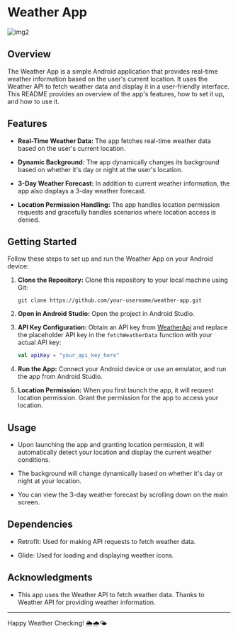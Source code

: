 # Weather App
![img2](https://github.com/UngureanuEduard/WeatherApp/assets/130817880/61ee1202-0a7b-4301-9af8-d7e6e1f27ff1)
## Overview

The Weather App is a simple Android application that provides real-time weather information based on the user's current location. It uses the Weather API to fetch weather data and display it in a user-friendly interface. This README provides an overview of the app's features, how to set it up, and how to use it.

## Features

- **Real-Time Weather Data:** The app fetches real-time weather data based on the user's current location.

- **Dynamic Background:** The app dynamically changes its background based on whether it's day or night at the user's location.

- **3-Day Weather Forecast:** In addition to current weather information, the app also displays a 3-day weather forecast.

- **Location Permission Handling:** The app handles location permission requests and gracefully handles scenarios where location access is denied.

## Getting Started

Follow these steps to set up and run the Weather App on your Android device:

1. **Clone the Repository:** Clone this repository to your local machine using Git:

   ```
   git clone https://github.com/your-username/weather-app.git
   ```

2. **Open in Android Studio:** Open the project in Android Studio.

3. **API Key Configuration:** Obtain an API key from [WeatherApi](https://www.weatherapi.com/) and replace the placeholder API key in the `fetchWeatherData` function with your actual API key:

   ```kotlin
   val apiKey = "your_api_key_here"
   ```

4. **Run the App:** Connect your Android device or use an emulator, and run the app from Android Studio.

5. **Location Permission:** When you first launch the app, it will request location permission. Grant the permission for the app to access your location.

## Usage

- Upon launching the app and granting location permission, it will automatically detect your location and display the current weather conditions.

- The background will change dynamically based on whether it's day or night at your location.

- You can view the 3-day weather forecast by scrolling down on the main screen.

## Dependencies

- Retrofit: Used for making API requests to fetch weather data.

- Glide: Used for loading and displaying weather icons.


## Acknowledgments

- This app uses the Weather API to fetch weather data. Thanks to Weather API for providing weather information.

---

Happy Weather Checking! 🌦️🌧️🌤️
